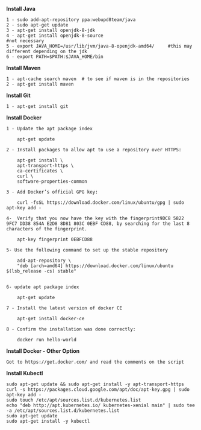 **Install Java**

    1 - sudo add-apt-repository ppa:webupd8team/java
    2 - sudo apt-get update
    3 - apt-get install openjdk-8-jdk
    4 - apt-get install openjdk-8-source
    #not necessary
    5 - export JAVA_HOME=/usr/lib/jvm/java-8-openjdk-amd64/     #this may different depending on the jdk
    6 - export PATH=$PATH:$JAVA_HOME/bin

**Install Maven**

	1 - apt-cache search maven  # to see if maven is in the repositories
	2 - apt-get install maven

**Install Git**

	1 - apt-get install git

**Install Docker**

	1 - Update the apt package index

        apt-get update

	2 - Install packages to allow apt to use a repository over HTTPS:

        apt-get install \
		apt-transport-https \
		ca-certificates \
		curl \
		software-properties-common

	3 - Add Docker’s official GPG key:

        curl -fsSL https://download.docker.com/linux/ubuntu/gpg | sudo apt-key add -

	4-  Verify that you now have the key with the fingerprint9DC8 5822 9FC7 DD38 854A E2D8 8D81 803C 0EBF CD88, by searching for the last 8 characters of the fingerprint.

		apt-key fingerprint 0EBFCD88

	5- Use the following command to set up the stable repository

		add-apt-repository \
	    "deb [arch=amd64] https://download.docker.com/linux/ubuntu $(lsb_release -cs) stable"


	6- update apt package index

        apt-get update

	7 - Install the latest version of docker CE

		apt-get install docker-ce

	8 - Confirm the installation was done correctly:

		docker run hello-world


**Install Docker - Other Option**

	Got to https://get.docker.com/ and read the comments on the script



**Install Kubectl**

    sudo apt-get update && sudo apt-get install -y apt-transport-https
    curl -s https://packages.cloud.google.com/apt/doc/apt-key.gpg | sudo apt-key add -
    sudo touch /etc/apt/sources.list.d/kubernetes.list 
    echo "deb http://apt.kubernetes.io/ kubernetes-xenial main" | sudo tee -a /etc/apt/sources.list.d/kubernetes.list
    sudo apt-get update
    sudo apt-get install -y kubectl




